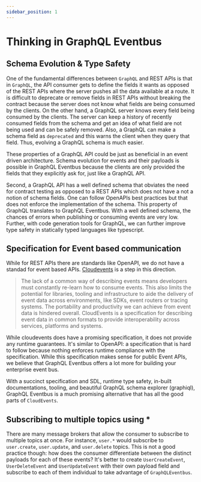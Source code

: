 ```yaml
---
sidebar_position: 1
---
```


# Thinking in GraphQL Eventbus

## Schema Evolution & Type Safety

One of the fundamental differences between `GraphQL` and REST APIs is that in `GraphQL`, the API consumer gets to define the fields it wants as opposed of the REST APIs where the server pushes all the data available at a route. It is difficult to deprecate or remove fields in REST APIs without breaking the contract because the server does not know what fields are being consumed by the clients. On the other hand, a GraphQL server knows every field being consumed by the clients. The server can keep a history of recently consumed fields from the schema and get an idea of what field are not being used and can be safely removed. Also, a GraphQL can make a schema field as `deprecated` and this warns the client when they query that field. Thus, evolving a GraphQL schema is much easier.

These properties of a GraphQL API could be just as beneficial in an event driven architecture. Schema evolution for events and their payloads is possible in GraphQL Eventbus because the clients are only provided the fields that they explicitly ask for, just like a GraphQL API.

Second, a GraphQL API has a well defined schema that obviates the need for contract testing as opposed to a REST APIs which does not have a not a notion of schema fields. One can follow OpenAPIs best practices but that does not enforce the implementation of the schema. This property of GraphQL translates to GraphQL Eventbus. With a well defined schema, the chances of errors when publishing or consuming events are very low. Further, with code generation tools for GraphQL, we can further improve type safety in statically typed languages like typescript.

## Specification for Event based communication

While for REST APIs there are standards like OpenAPI, we do not have a standad for event based APIs. [Cloudevents](https://github.com/cloudevents/spec/blob/v1.0.1/primer.md) is a step in this direction.

> The lack of a common way of describing events means developers must constantly re-learn how to consume events. This also limits the potential for libraries, tooling and infrastructure to aide the delivery of event data across environments, like SDKs, event routers or tracing systems. The portability and productivity we can achieve from event data is hindered overall.
> CloudEvents is a specification for describing event data in common formats to provide interoperability across services, platforms and systems.

While cloudevents does have a promising specification, it does not provide any runtime guarantees. It's similar to OpenAPI: a specification that is hard to follow because nothing enforces runtime compliance with the specification. While this specification makes sense for public Event APIs, we believe that GraphQL Eventbus offers a lot more for building your enterprise event bus.

With a succinct specification and SDL, runtime type safety, in-built documentations, tooling, and beautiful GraphQL schema explorer (graphiql), GraphQL Eventbus is a much promising alternative that has all the good parts of `CloudEvents`.

## Subscribing to multiple topics using \*

There are many message brokers that allow the consumer to subscribe to multiple topics at once. For instance, `user.*` would subscribe to `user.create`, `user.update`, and `user.delete` topics. This is not a good practice though: how does the consumer differentiate between the distinct payloads for each of these events? It's better to create `UserCreateEvent`, `UserDeleteEvent` and `UserUpdateEvent` with their own payload field and subscribe to each of them individual to take advantage of `GraphQLEventbus`.
